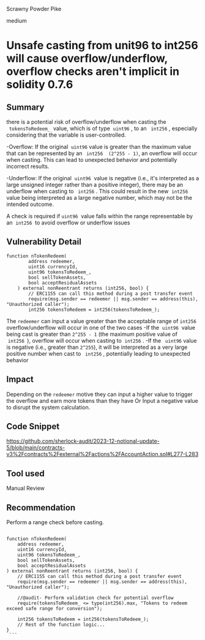 Scrawny Powder Pike

medium

# Unsafe casting from unit96 to int256 will cause overflow/underflow, overflow checks aren't implicit  in solidity 0.7.6

## Summary
there is a potential risk of overflow/underflow when casting the ` tokensToRedeem_`  value, which is of type  `uint96` , to an ` int256` , especially considering that the variable is user-controlled.

-Overflow: If the original  `uint96` value is greater than the maximum value that can be represented by an ` int256  (2^255 - 1)`, an overflow will occur when casting. This can lead to unexpected behavior and potentially incorrect results.

-Underflow: If the original  `uint96`  value is negative (i.e., it's interpreted as a large unsigned integer rather than a positive integer), there may be an underflow when casting to ` int256` . This could result in the new  `int256` value being interpreted as a large negative number, which may not be the intended outcome.

A check is required if `uint96`  value falls within the range representable by an  `int256`  to avoid overflow or underflow issues
## Vulnerability Detail
```solidity
function nTokenRedeem(
        address redeemer,
        uint16 currencyId,
        uint96 tokensToRedeem_,
        bool sellTokenAssets,
        bool acceptResidualAssets
    ) external nonReentrant returns (int256, bool) {
        // ERC1155 can call this method during a post transfer event
        require(msg.sender == redeemer || msg.sender == address(this), "Unauthorized caller");
        int256 tokensToRedeem = int256(tokensToRedeem_);
```

The `redeemer` can input a value greater than the acceptable range of  `int256` overflow/underflow will occur in one of the two cases
-If the  `uint96`  value being cast is greater than `2^255 - 1` (the maximum positive value of  `int256 `), overflow will occur when casting to  `int256` .
-If the ` uint96` value is negative (i.e., greater than `2^255`), it will be interpreted as a very large positive number when cast to ` int256` , potentially leading to unexpected behavior
## Impact
Depending on the `redeemer` motive they can input a higher value to trigger the overflow and earn more tokens than they have 
Or 
Input a negative value to disrupt the system calculation.

## Code Snippet
https://github.com/sherlock-audit/2023-12-notional-update-5/blob/main/contracts-v3%2Fcontracts%2Fexternal%2Factions%2FAccountAction.sol#L277-L283
## Tool used

Manual Review

## Recommendation
Perform a range check before casting.

```solidity

function nTokenRedeem(
    address redeemer,
    uint16 currencyId,
    uint96 tokensToRedeem_,
    bool sellTokenAssets,
    bool acceptResidualAssets
) external nonReentrant returns (int256, bool) {
    // ERC1155 can call this method during a post transfer event
    require(msg.sender == redeemer || msg.sender == address(this), "Unauthorized caller");

    //@audit- Perform validation check for potential overflow
    require(tokensToRedeem_ <= type(int256).max, "Tokens to redeem exceed safe range for conversion");

    int256 tokensToRedeem = int256(tokensToRedeem_);
    // Rest of the function logic...
}
 ```